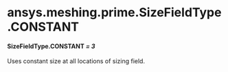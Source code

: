 # ansys.meshing.prime.SizeFieldType.CONSTANT

#### SizeFieldType.CONSTANT *= 3*

Uses constant size at all locations of sizing field.

<!-- !! processed by numpydoc !! -->
